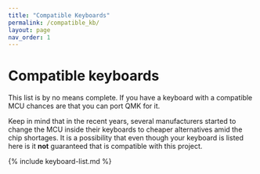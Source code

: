 ```yaml
---
title: "Compatible Keyboards"
permalink: /compatible_kb/
layout: page
nav_order: 1
---
```


# Compatible keyboards

This list is by no means complete. If you have a keyboard with a compatible MCU chances are that you can port QMK for it. 

Keep in mind that in the recent years, several manufacturers started to change the MCU inside their keyboards to cheaper alternatives amid the chip shortages.
It is a possibility that even though your keyboard is listed here is it **not** guaranteed that is compatible with this project.

{% include keyboard-list.md %}
